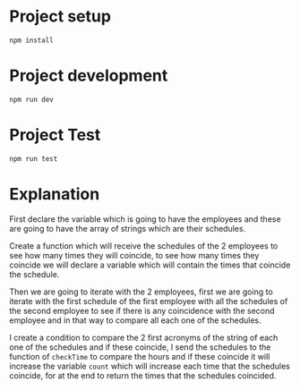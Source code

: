 # Project setup

```
npm install
```

# Project development

```
npm run dev
```

# Project Test

```
npm run test
```

# Explanation

First declare the variable which is going to have the employees and these are going to have the array of strings which are their schedules.

Create a function which will receive the schedules of the 2 employees to see how many times they will coincide, to see how many times they coincide we will declare a variable which will contain the times that coincide the schedule.

Then we are going to iterate with the 2 employees, first we are going to iterate with the first schedule of the first employee with all the schedules of the second employee to see if there is any coincidence with the second employee and in that way to compare all each one of the schedules.

I create a condition to compare the 2 first acronyms of the string of each one of the schedules and if these coincide, I send the schedules to the function of `checkTime` to compare the hours and if these coincide it will increase the variable `count` which will increase each time that the schedules coincide, for at the end to return the times that the schedules coincided.
